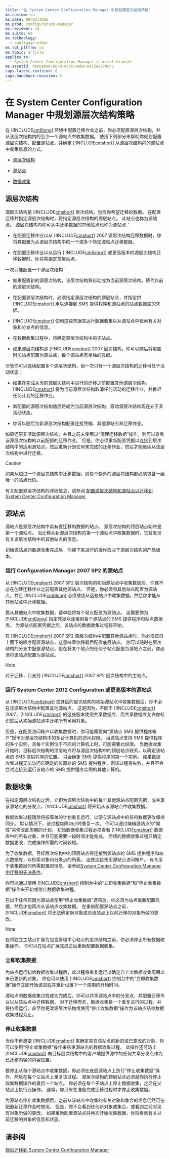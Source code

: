 ```yaml
---
title: "在 System Center Configuration Manager 中规划源层次结构策略"
ms.custom: na
ms.date: 09/02/2016
ms.prod: configuration-manager
ms.reviewer: na
ms.suite: na
ms.technology: 
  - configmgr-other
ms.tgt_pltfrm: na
ms.topic: article
applies_to: 
  - System Center Configuration Manager (current branch)
ms.assetid: 4800a800-66c8-4c35-aebe-e413a23790c1
caps.latest.revision: 6
caps.handback.revision: 5
---
```

# 在 System Center Configuration Manager 中规划源层次结构策略
在 [!INCLUDE[cm6long](../LocTest/includes/cm6long_md.md)] 环境中配置迁移作业之前，你必须配置源层次结构，并从该层次结构内的至少一个源站点中收集数据。 使用下列部分来帮助你规划配置源层次结构、配置源站点，并确定 [!INCLUDE[cmshort](../LocTest/includes/cmshort_md.md)] 从源层次结构内的源站点中收集信息的方式。  
  
-   [源层次结构](#BKMK_Source_Hierarchies)  
  
-   [源站点](#BKMK_Source_Sites)  
  
-   [数据收集](#BKMK_Data_Gathering)  
  
##  <a name="BKMK_Source_Hierarchies"></a> 源层次结构  
 源层次结构是 [!INCLUDE[cmshort](../LocTest/includes/cmshort_md.md)] 层次结构，包含你希望迁移的数据。 在配置迁移并指定源层次结构时，将指定源层次结构的顶层站点。 此站点也称为源站点。 源层次结构内你可从中迁移数据的其他站点也称为源站点：  
  
-   在配置迁移作业以从 [!INCLUDE[cmshort](../LocTest/includes/cmshort_md.md)] 2007 源层次结构迁移数据时，你将其配置为从源层次结构中的一个或多个特定源站点迁移数据。  
  
-   在配置迁移作业以从运行 [!INCLUDE[cm5short](../LocTest/includes/cm5short_md.md)] 或更高版本的源层次结构迁移数据时，你只需指定顶层站点。  
  
 一次只能配置一个源层次结构：  
  
-   如果配置新的源层次结构，该层次结构将自动成为当前源层次结构，替代以前的源层次结构。  
  
-   在配置源层次结构时，必须指定源层次结构的顶层站点，并指定供 [!INCLUDE[cmshort](../LocTest/includes/cmshort_md.md)] 用以连接到 SMS 提供程序和源站点的站点数据库的凭据。  
  
-   [!INCLUDE[cmshort](../LocTest/includes/cmshort_md.md)] 使用这些凭据来运行数据收集以从源站点中检索有关对象和分发点的信息。  
  
-   在数据收集过程中，将确定源层次结构中的子站点。  
  
-   如果源层次结构是 [!INCLUDE[cmshort](../LocTest/includes/cmshort_md.md)] 2007 层次结构，你可以随后将那些附加站点配置为源站点，每个源站点有单独的凭据。  
  
 尽管你可以连续配置多个源层次结构，但一次只有一个源层次结构的迁移可处于活动状态：  
  
-   如果在完成从当前源层次结构中进行的迁移之前配置其他源层次结构，[!INCLUDE[cmshort](../LocTest/includes/cmshort_md.md)] 将为当前源层次结构取消任何活动的迁移作业，并推迟任何计划的迁移作业。  
  
-   新配置的源层次结构随后将成为当前源层次结构，原始源层次结构现在处于非活动状态。  
  
-   你可以随后为新源层次结构配置连接凭据、其他源站点和迁移作业。  
  
 如果还原非活动源层次结构，并且之前未使用过“清理迁移数据”操作，则可以查看该源层次结构的以前配置的迁移作业。 但是，你必须重新配置凭据以连接到层次结构中的适用源站点，然后重新计划任何未完成的迁移作业，然后才能继续从该层次结构中进行迁移。  
  
> [!CAUTION]  
>  如果从超过一个源层次结构中迁移数据，则每个额外的源层次结构都必须包含一组唯一的站点代码。  
  
 有关配置源层次结构的详细信息，请参阅 [配置源层次结构和源站点以迁移到 System Center Configuration Manager](../LocTest/Configuring-source-hierarchies-and-source-sites-for-migration-to-System-Center-Configuration-Manager.md)  
  
##  <a name="BKMK_Source_Sites"></a> 源站点  
 源站点是源层次结构中具有要迁移的数据的站点。 源层次结构的顶层站点始终是第一个源站点。 当迁移从新源层次结构的第一个源站点中收集数据时，它将发现有关该层次结构中的其他站点的信息。  
  
 初始源站点的数据收集完成后，你接下来进行的操作取决于源层次结构的产品版本。  
  
### 运行 Configuration Manager 2007 SP2 的源站点  
 从 [!INCLUDE[cmshort](../LocTest/includes/cmshort_md.md)] 2007 SP2 层次结构的初始源站点中收集数据后，你就不必在创建迁移作业之前配置其他源站点。 但是，你必须将其他站点配置为源站点，并且 [!INCLUDE[cm6long](../LocTest/includes/cm6long_md.md)] 必须成功从这些站点中收集数据，然后你才能从其他站点中迁移数据。  
  
 要从其他站点中收集数据，请单独将每个站点配置为源站点。 这需要你为 [!INCLUDE[cm6long](../LocTest/includes/cm6long_md.md)] 指定凭据以连接到每个源站点的 SMS 提供程序和站点数据库。 为源站点配置凭据之后，该站点的数据收集过程将开始。  
  
 在 [!INCLUDE[cmshort](../LocTest/includes/cmshort_md.md)] 2007 SP2 源层次结构中配置其他源站点时，你必须按自上而下的顺序配置源站点，这意味着你将最后配置底层站点。 你可以随时在层次结构的分支中配置源站点，但在将某个站点的任何子站点配置为源站点之前，你必须将该站点配置为源站点。  
  
> [!NOTE]  
>  对于迁移，只支持 [!INCLUDE[cmshort](../LocTest/includes/cmshort_md.md)] 2007 SP2 层次结构中的主站点。  
  
### 运行 System Center 2012 Configuration 或更高版本的源站点  
 从 [!INCLUDE[cm5short](../LocTest/includes/cm5short_md.md)] 或其后的层次结构的初始源站点中收集数据后，你不必在该源层次结构中配置其他源站点。 这是因为，不同于 [!INCLUDE[cmshort](../LocTest/includes/cmshort_md.md)] 2007，[!INCLUDE[cmshort](../LocTest/includes/cmshort_md.md)] 的这些版本使用共享数据库，而共享数据库允许你标识然后从初始源站点中迁移所有可用对象。  
  
 但是，在配置访问帐户以收集数据时，你可能需要向“源站点 SMS 提供程序帐户”授予对源层次结构中的多台计算机的访问权限。 当源站点支持 SMS 提供程序的多个实例，且每个实例位于不同的计算机上时，可能需要此权限。 当数据收集开始时，目标层次结构的顶层站点将与源层次结构中的顶层站点联系，以确定该站点的 SMS 提供程序的位置。 只会确定 SMS 提供程序的第一个实例。 如果数据收集过程无法访问它确定的位置处的 SMS 提供程序，则该过程将失败，并且不会尝试连接到运行该站点的 SMS 提供程序实例的其他计算机。  
  
##  <a name="BKMK_Data_Gathering"></a> 数据收集  
 在指定源层次结构之后，立即为源层次结构中的每个其他源站点配置凭据，或共享该源站点的分发点，[!INCLUDE[cmshort](../LocTest/includes/cmshort_md.md)] 将开始从该源站点中收集数据。  
  
 数据收集过程随后将按简单的计划重复运行，以便与源站点中的任何数据更改保持同步。 默认情况下，该过程每隔四小时重复一次。 你可以通过编辑源站点的“属性”来修改此周期的计划。 初始数据收集过程必须查看 [!INCLUDE[cmshort](../LocTest/includes/cmshort_md.md)] 数据库中的所有对象，并且可能需要一段时间才能完成。 后续的数据收集过程只确定数据更改，完成操作所需的时间较短。  
  
 为了收集数据，目标层次结构中的顶层站点将连接到源站点的 SMS 提供程序和站点数据库，以检索对象和分发点的列表。 这些连接使用源站点访问帐户。 有关用于收集数据的所需配置的信息，请参阅[System Center Configuration Manager 中迁移的先决条件](../LocTest/Prerequisites-for-migration-in-System-Center-Configuration-Manager.md)。  
  
 你可以通过使用 [!INCLUDE[cmshort](../LocTest/includes/cmshort_md.md)] 控制台中的“立即收集数据”和“停止收集数据”操作来开始或停止数据收集进程。  
  
 在出于任何原因为源站点使用“停止收集数据”选项后，你必须为站点重新配置凭据，然后才能再次从该站点收集数据。 在重新配置源站点之前，[!INCLUDE[cmshort](../LocTest/includes/cmshort_md.md)] 将无法确定新对象或对该站点上以前迁移的对象所做的更改。  
  
> [!NOTE]  
>  在将独立主站点扩展为包含管理中心站点的层次结构之前，你必须停止所有数据收集操作。 你可以在站点扩展完成之后重新配置数据收集。  
  
### 立即收集数据  
 为站点运行初始数据收集过程后，此过程将重复运行以确定自上次数据收集周期以来已更新的对象。 你也可以使用 [!INCLUDE[cmshort](../LocTest/includes/cmshort_md.md)] 控制台中的“立即收集数据”操作立即开始该进程并重新设置下一个周期的开始时间。  
  
 源站点的数据收集过程成功完成后，你可以共享源站点中的分发点，并配置迁移作业以从该站点中迁移数据。 对于迁移而言，数据收集是一个重复进行的过程，并将持续运行，直至你更改源层次结构或使用“停止收集数据”操作为该站点结束数据收集过程为止。  
  
### 停止收集数据  
 当你不再想要 [!INCLUDE[cmshort](../LocTest/includes/cmshort_md.md)] 来确定来自该站点的新的或已更改的对象，你可以使用“停止收集数据”操作来结束源站点的数据收集过程。 此操作还可防止 [!INCLUDE[cmshort](../LocTest/includes/cmshort_md.md)] 向目标层次结构中的客户端提供源中的任何共享分发点作为已迁移内容的内容位置。  
  
 要停止从每个源站点中收集数据，你必须在底层源站点上执行“停止收集数据”操作，然后在每个父站点上重复该过程。 源层次结构的顶层站点必须是你执行停止收集数据操作的最后一个站点。 你必须在每个子站点上停止数据收集，之后在父站点上执行此操作。 通常，你只有在准备完成迁移过程时才停止收集数据。  
  
 为源站点停止收集数据后，之前从该站点中收集的有关对象和集合的信息仍然可在配置新迁移作业时使用。 但是，你不会看到任何新对象或集合，或看到之前对现有对象所做的更改。 如果重新配置源站点并再次开始收集数据，你将看到有关以前迁移的对象的信息和状态。  
  
## 请参阅  
 [规划迁移到 System Center Configuration Manager](../LocTest/Planning-for-migration-to-System-Center-Configuration-Manager.md)